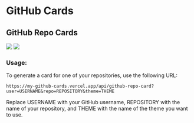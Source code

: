 # GitHub Cards


## GitHub Repo Cards

![](https://my-github-cards.vercel.app/api/github-repo-card?user=robert-warneke&repo=github-cards&theme=light)
![](https://my-github-cards.vercel.app/api/github-repo-card?user=robert-warneke&repo=github-cards&theme=dark)

### Usage:

To generate a card for one of your repositories, use the following URL:

```
https://my-github-cards.vercel.app/api/github-repo-card?user=USERNAME&repo=REPOSITORY&theme=THEME
```

Replace USERNAME with your GitHub username, REPOSITORY with the name of your repository, and THEME with the name of the theme you want to use.


